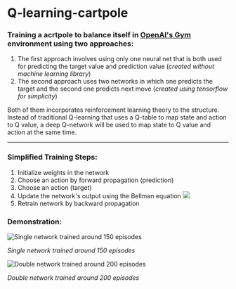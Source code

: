 # Q-learning-cartpole

### Training a acrtpole to balance itself in [OpenAI's Gym](http://gym.openai.com/) environment using two approaches:
1. The first approach involves using only one neural net that is both used for predicting the target value and prediction value (*created without machine learning library*)
2. The second approach uses two networks in which one predicts the target and the second  one predicts next move (*created using tensorflow for simplicity*)

Both of them incorporates reinforcement learning theory to the structure. Instead of traditional Q-learning that uses a Q-table to map state and action to Q value, a deep Q-network will be used to map state to Q value and action at the same time.

---
### Simplified Training Steps:
1. Initialize weights in the network
2. Choose an action by forward propagation (prediction)
3. Choose an action (target)
4. Update the network's output using the Bellman equation ![](https://miro.medium.com/max/700/1*CLBIXdpk8ft0-1MFH8FwUg.png)
5. Retrain network by backward propagation

### Demonstration:
![Single network trained around 150 episodes](https://media.giphy.com/media/6kIuZ8Mjnb4o2i7ro8/source.gif?cid=790b7611ccbcbe855f1511b0fcc7ba7e3fe8f5fc4d301cd0&rid=source.gif&ct=g)

*Single network trained around 150 episodes*

![Double network trained around 200 episodes](https://media.giphy.com/media/R30MAxt76V7cHCFona/source.gif?cid=790b761155f7a6263af6b86d24f3dff38dc5b56e57c7e702&rid=source.gif&ct=g)

*Double network trained around 200 episodes*

